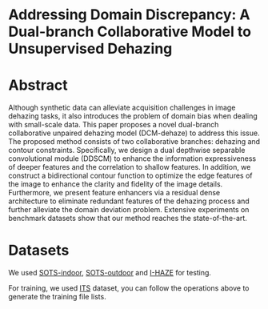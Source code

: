 Addressing Domain Discrepancy: A Dual-branch Collaborative Model to Unsupervised Dehazing
===========================

Abstract
===========================

Although synthetic data can alleviate acquisition challenges in image dehazing tasks, it also introduces the problem of domain bias when dealing with small-scale data. This paper proposes a novel dual-branch collaborative unpaired dehazing model (DCM-dehaze) to address this issue. The proposed method consists of two collaborative branches: dehazing and contour constraints. Specifically, we design a dual depthwise separable convolutional module (DDSCM) to enhance the information expressiveness of deeper features and the correlation to shallow features. In addition, we construct a bidirectional contour function to optimize the edge features of the image to enhance the clarity and fidelity of the image details. Furthermore, we present feature enhancers via a residual dense architecture to eliminate redundant features of the dehazing process and further alleviate the domain deviation problem. Extensive experiments on benchmark datasets show that our method reaches the state-of-the-art.


Datasets
===========================
We used [SOTS-indoor](https://sites.google.com/view/reside-dehaze-datasets/reside-v0), [SOTS-outdoor](https://sites.google.com/view/reside-dehaze-datasets/reside-v0)  and [I-HAZE](https://data.vision.ee.ethz.ch/cvl/ntire18//i-haze/) for testing.  

For training, we used [ITS](https://sites.google.com/view/reside-dehaze-datasets/reside-standard) dataset, you can follow the operations above to generate the training file lists.
